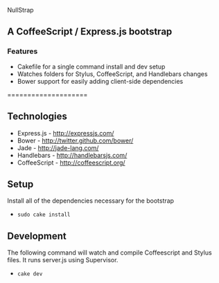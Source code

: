 NullStrap
## A CoffeeScript / Express.js bootstrap
### Features
* Cakefile for a single command install and dev setup
* Watches folders for Stylus, CoffeeScript, and Handlebars changes
* Bower support for easily adding client-side dependencies

====================

## Technologies
* Express.js - http://expressjs.com/
* Bower - http://twitter.github.com/bower/
* Jade - http://jade-lang.com/
* Handlebars - http://handlebarsjs.com/
* CoffeeScript - http://coffeescript.org/

## Setup
Install all of the dependencies necessary for the bootstrap
* `sudo cake install`

## Development
The following command will watch and compile Coffeescript and Stylus files. It runs server.js using Supervisor.
* `cake dev`
